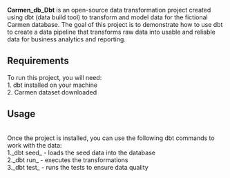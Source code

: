 **Carmen_db_Dbt** is an open-source data transformation project created using dbt (data build tool) to transform and model data for the fictional Carmen database. The goal of this project is to demonstrate how to use dbt to create a data pipeline that transforms raw data into usable and reliable data for business analytics and reporting.

<h2>Requirements</h2>
To run this project, you will need:<br/>
1. dbt installed on your machine<br/>
2. Carmen dataset downloaded<br/>
<h2>Usage</h2><br/>
Once the project is installed, you can use the following dbt commands to work with the data:<br/>
1._dbt seed_ - loads the seed data into the database<br/>
2._dbt run_ - executes the transformations<br/>
3._dbt test_ - runs the tests to ensure data quality<br/>

